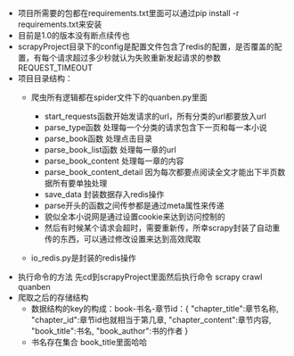 
+ 项目所需要的包都在requirements.txt里面可以通过pip install -r requirements.txt来安装
+ 目前是1.0的版本没有断点续传也
+ scrapyProject目录下的config是配置文件包含了redis的配置，是否覆盖的配置，有每个请求超过多少秒就认为失败重新发起请求的参数REQUEST_TIMEOUT
+ 项目目录结构：
    - 爬虫所有逻辑都在spider文件下的quanben.py里面
        + start_requests函数开始发请求的url，所有分类的url都要放入url
        + parse_type函数 处理每一个分类的请求包含下一页和每一本小说
        + parse_book函数 处理点击目录
        + parse_book_list函数 处理每一章的url
        + parse_book_content 处理每一章的内容
        + parse_book_content_detail 因为每次都要点阅读全文才能出下半页数据所有要单独处理
        + save_data 封装数据存入redis操作
        + parse开头的函数之间传参都是通过meta属性来传递
        + 貌似全本小说网是通过设置cookie来达到访问控制的
        + 然后有时候某个请求会超时，需要重新传，所幸scrapy封装了自动重传的东西，可以通过修改设置来达到高效爬取
        
    - io_redis.py是封装的redis操作
+ 执行命令的方法 先cd到scrapyProject里面然后执行命令 scrapy crawl quanben
+ 爬取之后的存储结构
    - 数据结构的key的构成：book-书名-章节id：{
    "chapter_title":章节名称, 
    "chapter_id":章节id也就相当于第几章, 
    "chapter_content":章节内容, 
    "book_title":书名, 
    "book_author":书的作者 
    }
    - 书名存在集合 book_title里面哈哈